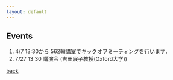 ```yaml
---
layout: default
---
```


## Events

1. 4/7 13:30から 562輪講室でキックオフミーティングを行います．
2. 7/27 13:30 講演会 (吉田展子教授(Oxford大学))

[back](./)

